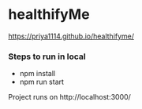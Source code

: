 # healthifyMe

  https://priya1114.github.io/healthifyme/

 ### Steps to run in local
 - npm install
 - npm run start
  
 Project runs on http://localhost:3000/
  
